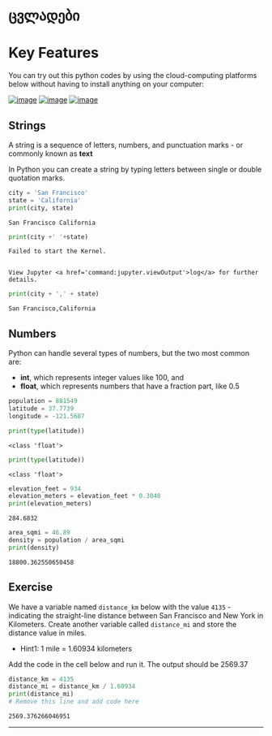 # ცვლადები

# Key Features

You can try out this python codes by using the cloud-computing platforms below without having to install anything on your computer:

[![image](https://jupyterlite.rtfd.io/en/latest/_static/badge.svg)]()
[![image](https://colab.research.google.com/assets/colab-badge.svg)](https://colab.research.google.com/github/ezdanapak/GIS_OS_Doc/blob/master/docs/Programming/Python_for_geographers/notebooks/01_variables.ipynb)
[![image](https://mybinder.org/badge_logo.svg)]()

## Strings

A string is a sequence of letters, numbers, and punctuation marks - or commonly known as **text**

In Python you can create a string by typing letters between single or double quotation marks.


```python
city = 'San Francisco'
state = 'California'
print(city, state)
```

    San Francisco California
    


```python
print(city +' '+state)
```


    Failed to start the Kernel. 
    

    View Jupyter <a href='command:jupyter.viewOutput'>log</a> for further details.



```python
print(city + ',' + state)
```

    San Francisco,California
    

## Numbers

Python can handle several types of numbers, but the two most common are:

- **int**, which represents integer values like 100, and
- **float**, which represents numbers that have a fraction part, like 0.5



```python
population = 881549
latitude = 37.7739
longitude = -121.5687
```


```python
print(type(latitude))
```

    <class 'float'>
    


```python
print(type(latitude))
```

    <class 'float'>
    


```python
elevation_feet = 934
elevation_meters = elevation_feet * 0.3048
print(elevation_meters)
```

    284.6832
    


```python
area_sqmi = 46.89
density = population / area_sqmi
print(density)
```

    18800.362550650458
    

## Exercise

We have a variable named `distance_km` below with the value `4135` - indicating the straight-line distance between San Francisco and New York in Kilometers. Create another variable called `distance_mi` and store the distance value in miles.

- Hint1: 1 mile = 1.60934 kilometers

Add the code in the cell below and run it. The output should be 2569.37


```python
distance_km = 4135
distance_mi = distance_km / 1.60934
print(distance_mi)
# Remove this line and add code here
```

    2569.376266046951
    

----
